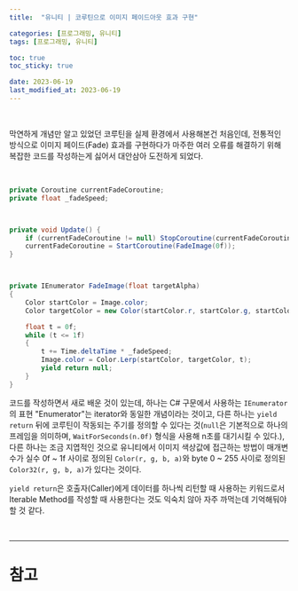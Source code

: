 ```yaml
---
title:  "유니티 | 코루틴으로 이미지 페이드아웃 효과 구현"

categories: [프로그래밍, 유니티]
tags: [프로그래밍, 유니티]

toc: true
toc_sticky: true

date: 2023-06-19
last_modified_at: 2023-06-19
---
```


<br>

막연하게 개념만 알고 있었던 코루틴을 실제 환경에서 사용해본건 처음인데, 전통적인 방식으로 이미지 페이드(Fade) 효과를 구현하다가 마주한 여러 오류를 해결하기 위해 복잡한 코드를 작성하는게 싫어서 대안삼아 도전하게 되었다.

<br>

```cs
private Coroutine currentFadeCoroutine;
private float _fadeSpeed;



private void Update() {
    if (currentFadeCoroutine != null) StopCoroutine(currentFadeCoroutine);
    currentFadeCoroutine = StartCoroutine(FadeImage(0f));
}



private IEnumerator FadeImage(float targetAlpha)
{
    Color startColor = Image.color;
    Color targetColor = new Color(startColor.r, startColor.g, startColor.b, targetAlpha);

    float t = 0f;
    while (t <= 1f)
    {
        t += Time.deltaTime * _fadeSpeed;
        Image.color = Color.Lerp(startColor, targetColor, t);
        yield return null;
    }
}
```

코드를 작성하면서 새로 배운 것이 있는데, 하나는 C# 구문에서 사용하는 `IEnumerator`의 표현 "Enumerator"는 iterator와 동일한 개념이라는 것이고, 다른 하나는 `yield return` 뒤에 코루틴이 작동되는 주기를 정의할 수 있다는 것(`null`은 기본적으로 하나의 프레임을 의미하며, `WaitForSeconds(n.0f)` 형식을 사용해 n초를 대기시킬 수 있다.), 다른 하나는 조금 지엽적인 것으로 유니티에서 이미지 색상값에 접근하는 방법이 매개변수가 실수 0f ~ 1f 사이로 정의된 `Color(r, g, b, a)`와 byte 0 ~ 255 사이로 정의된 `Color32(r, g, b, a)`가 있다는 것이다.  

`yield return`은 호출자(Caller)에게 데이터를 하나씩 리턴할 때 사용하는 키워드로서 Iterable Method를 작성할 때 사용한다는 것도 익숙치 않아 자주 까먹는데 기억해둬야 할 것 같다.

<br>

---
# 참고